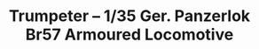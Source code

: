 ---
layout: product
title: "Trumpeter – 1/35 Ger. Panzerlok Br57 Armoured Locomotive"
price: "13000" 
desc: "N/A"
img_path: "/assets/img/TRU00219.jpg"
brand: "N/A"
available: false
special_offer: false
new: false
soon: false
cat: "010000"
subcat: "013400"
subsubcat: "0N/A"
sifra: "TRU00219"
popular: false
---